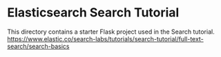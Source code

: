 # Elasticsearch Search Tutorial

This directory contains a starter Flask project used in the Search tutorial.
https://www.elastic.co/search-labs/tutorials/search-tutorial/full-text-search/search-basics